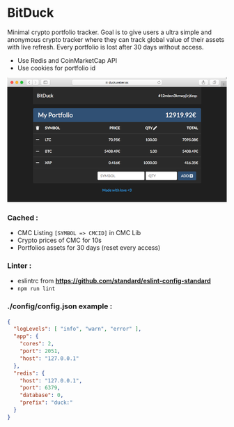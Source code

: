 # BitDuck
Minimal crypto portfolio tracker. Goal is to give users a ultra simple
and anonymous crypto tracker where they can track global value of their
assets with live refresh.
Every portfolio is lost after 30 days without access.
- Use Redis and CoinMarketCap API
- Use cookies for portfolio id

![BitDuck](https://raw.githubusercontent.com/d-weber/bitduck/master/static/img/readme_preview.png)

### Cached :
- CMC Listing `[SYMBOL => CMCID]` in CMC Lib
- Crypto prices of CMC for 10s
- Portfolios assets for 30 days (reset every access)
### Linter :
- eslintrc from **https://github.com/standard/eslint-config-standard**
- `npm run lint`
### ./config/config.json example :
````json
{
  "logLevels": [ "info", "warn", "error" ],
  "app": {
    "cores": 2,
    "port": 2051,
    "host": "127.0.0.1"
  },
  "redis": {
    "host": "127.0.0.1",
    "port": 6379,
    "database": 0,
    "prefix": "duck:"
  }
}
````
